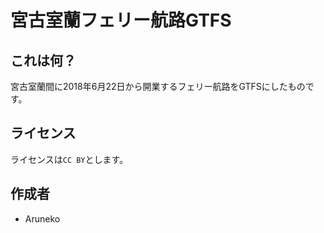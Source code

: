 # 宮古室蘭フェリー航路GTFS
## これは何？
宮古室蘭間に2018年6月22日から開業するフェリー航路をGTFSにしたものです。

## ライセンス
ライセンスは`CC BY`とします。

## 作成者
- Aruneko

